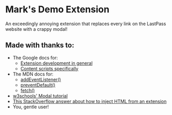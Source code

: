 # Mark's Demo Extension

An exceedingly annoying extension that replaces every link on the LastPass website with a crappy modal!

## Made with thanks to:

* The Google docs for:
    * [Extension development in general](https://developer.chrome.com/extensions/getstarted)
    * [Content scripts specifically](https://developer.chrome.com/extensions/content_scripts)
* The MDN docs for:
    * [addEventListener()](https://developer.mozilla.org/en-US/docs/Web/API/EventTarget/addEventListener)
    * [preventDefault()](https://developer.mozilla.org/en-US/docs/Web/API/Event/preventDefault)
    * [fetch()](https://developer.mozilla.org/en-US/docs/Web/API/Fetch_API/Using_Fetch)
* [w3schools' Modal tutorial](https://www.w3schools.com/howto/howto_css_modals.asp)
* [This StackOverflow answer about how to inject HTML from an extension](https://stackoverflow.com/a/48378406)
* You, gentle user!
